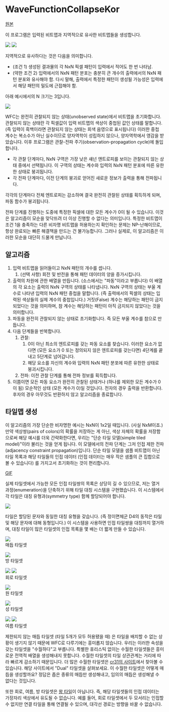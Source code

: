 # WaveFunctionCollapseKor
[원본](https://github.com/mxgmn/WaveFunctionCollapse)

이 프로그램은 입력된 비트맵과 지역적으로 유사한 비트맵들을 생성합니다.

![](https://raw.githubusercontent.com/mxgmn/Blog/master/resources/wfc.png)
![](https://camo.githubusercontent.com/6156e7afcb795d6a05fe7f02a43b5a477ad6eec8df3293db7509b4d6aa7d830f/687474703a2f2f692e696d6775722e636f6d2f734e75425653722e676966)

지역적으로 유사하다는 것은 다음을 의미합니다.
* (조건 1) 생성된 결과물의 각 NxN 픽셀 패턴이 입력에서 적어도 한 번 나타남.
* (약한 조건 2) 입력에서의 NxN 패턴 분포는 충분히 큰 개수의 출력에서의 NxN 패턴 분포와 유사해야 함. 다시 말해, 출력에서 특정한 패턴이 생성될 가능성은 입력에서 해당 패턴의 밀도에 근접해야 함.

아래 예시에서의 N 크기는 3입니다.

![](https://raw.githubusercontent.com/mxgmn/Blog/master/resources/wfc-patterns.png)

WFC는 완전히 관찰되지 않는 상태(unobserved state)에서 비트맵을 초기화합니다. 관찰되지 않는 상태란 각 픽셀값이 입력 비트맵의 색상이 중첩된 값인 상태를 말합니다. (즉 입력이 흑백이라면 관찰되지 않는 상태는 회색 음영으로 표시됩니다) 이러한 중첩 계수는 복소수가 아닌 실수이므로 양자역학이 성립하지 않으나, 양자역학에서 영감을 받았습니다. 이후 프로그램은 관찰-전파 주기(observation-propagation cycle)에 돌입합니다.
* 각 관찰 단계마다, NxN 구역은 가장 낮은 섀넌 앤트로피를 보이는 관찰되지 않는 상태 중에서 선택됩니다. 이 구역의 상태는 계수와 입력의 NxN 패턴 분포에 따른 유한한 상태로 붕괴됩니다.
* 각 전파 단계마다, 이전 단계의 붕괴로 얻어진 새로운 정보가 출력을 통해 전파됩니다.

각각의 단계마다 전체 엔트로피는 감소하며 결국 완전히 관찰된 상태를 획득하게 되며, 파동 함수가 붕괴됩니다.

전파 단계를 진행하는 도중에 특정한 픽셀에 대한 모든 계수가 0이 될 수 있습니다. 이것은 알고리즘이 모순을 맞닥뜨려 더 이상 진행할 수 없다는 의미입니다. 특정한 비트맵이 조건 1을 충족하는 다른 비자명 비트맵을 허용하는지 확인하는 문제는 NP-난해이므로, 항상 완료되는 빠른 해결책을 만드는 건 불가능합니다. 그러나 실제로, 이 알고리즘은 이러한 모순을 대단히 드물게 만납니다.


## 알고리즘
1. 입력 비트맵을 읽어들이고 NxN 패턴의 개수를 셉니다.
    1. (선택 사항) 회전 및 반전을 통해 패턴 데이터의 양을 증가시킵니다.
2. 출력의 차원에 관한 배열을 만듭니다. (소스에서는 "파동"이라고 부릅니다) 이 배열의 각 요소는 출력의 NxN 구역의 상태를 나타냅니다. NxN 구역의 상태는 부울 계수로 나타낸 입력의 NxN 패턴 중첩을 말합니다. (즉 출력에서의 픽셀의 상태는 입력된 색상들의 실제 계수의 중첩입니다.) 거짓(False) 계수는 해당하는 패턴이 금지되었다는 것을 의미하며, 참 계수는 해당하는 패턴이 아직 금지되지 않았다는 것을 의미합니다.
3. 파동을 완전히 관찰되지 않는 상태로 초기화합니다. 즉 모든 부울 계수를 참으로 만듭니다.
4. 다음 단계들을 반복합니다.
    1. 관찰:
        1. 0이 아닌 최소의 엔트로피를 갖는 파동 요소를 찾습니다. 이러한 요소가 없다면 (모든 요소가 0 또는 정의되지 않은 엔트로피를 갖는다면) 4단계를 끝내고 5단계로 넘어갑니다.
        2. 해당 요소를 자신의 계수와 입력의 NxN 패턴 분포에 따른 유한한 상태로 붕괴시킵니다.
    2. 전파: 이전 관찰 단계를 통해 전파 정보를 획득합니다.
5. 이쯤이면 모든 파동 요소가 완전히 관찰된 상태거나 (하나를 제외한 모든 계수가 0이 됨) 모순적인 상태 (모든 계수가 0)일 것입니다. 전자의 경우 출력을 반환합니다. 후자의 경우 아무것도 반환하지 않고 알고리즘을 종료합니다.


## 타일맵 생성
이 알고리즘의 가장 단순한 비자명한 예시는 NxN이 1x2일 때입니다. (사실 NxM이죠.) 만약 색상쌍(pairs of colors)의 확률을 저장하는 게 아닌, 색상 자체의 확률을 저장함으로써 해당 예시를 더욱 간략화한다면, 우리는 "단순 타일 모델(simple tiled model)"이라 불리는 것을 얻게 됩니다. 이 모델에서의 전파 단계는 그저 인접 제한 전파(adjacency constraint propagation)입니다. 단순 타일 모델을 샘플 비트맵이 아닌 타일 목록과 해당 타일들의 인접 데이터 (인접 데이터는 매우 작은 샘플의 큰 집합으로 볼 수 있습니다) 를 가지고서 초기화하는 것이 편리합니다.

[GIF](http://i.imgur.com/jIctSoT.gif)

실제 타일셋에서 가능한 모든 인접 타일쌍의 목록은 상당히 길 수 있으므로, 저는 열거 과정(enumeration)을 단축하기 위해 타일 대칭 시스템을 구현했습니다. 이 시스템에서 각 타일은 대칭 유형과(symmetry type) 함께 할당되어야 합니다.

![](https://raw.githubusercontent.com/mxgmn/Blog/master/resources/wfc-symmetry-system.png)

타일은 할당된 문자와 동일한 대칭 유형을 갖습니다. (즉 정이면체군 D4의 동작은 타일 및 해당 문자에 대해 동형입니다.) 이 시스템을 사용하면 인접 타일쌍을 대칭까지 열거하며, 대칭 타일이 많은 타일셋의 인접 목록을 몇 배는 더 짧게 만들 수 있습니다.

![](https://raw.githubusercontent.com/mxgmn/Blog/master/resources/wfc-knots.png)   
매듭 타일셋
   
![](https://raw.githubusercontent.com/mxgmn/Blog/master/resources/wfc-rooms.png)   
방 타일셋
   
![](https://raw.githubusercontent.com/mxgmn/Blog/master/resources/wfc-circuit-1.png)
![](https://raw.githubusercontent.com/mxgmn/Blog/master/resources/wfc-circuit-2.png)   
회로 타일셋
   
![](https://raw.githubusercontent.com/mxgmn/Blog/master/resources/wfc-circles.png)   
원 타일셋
   
![](https://raw.githubusercontent.com/mxgmn/Blog/master/resources/wfc-castle.png)   
성 타일셋
   
![](https://raw.githubusercontent.com/mxgmn/Blog/master/resources/wfc-summer-1.png)
![](https://raw.githubusercontent.com/mxgmn/Blog/master/resources/wfc-summer-2.png)   
여름 타일셋

제한되지 않는 매듭 타일셋 (타일 5개가 모두 허용됐을 때) 은 타일을 배치할 수 없는 상황이 생기지 않기 때문에 WFC로 다루기에는 흥미롭지 않습니다. 우리는 이러한 속성을 갖는 타일셋을 "수월하다"고 부릅니다. 특별한 휴리스틱 없이는 수월한 타일셋들은 흥미로운 전역적 배열을 생성해내지 못합니다. 수월한 타일셋의 타일 상관관계는 거리에 따라 빠르게 감소하기 때문입니다. 더 많은 수월한 타일셋은 [cr31의 사이트](http://cr31.co.uk/stagecast/wang/tiles_e.html)에서 찾아볼 수 있습니다. 해당 사이트에서 "Dual" 타일셋을 살펴보세요. 이 수월한 타일셋은 어떻게 매듭을 생성할까요? 정답은 좁은 종류의 매듭만 생성해내고, 임의의 매듭은 생성해낼 수 없다는 것입니다.

또한 회로, 여름, 방 타일셋은 [왕 타일](https://en.wikipedia.org/wiki/Wang_tile)이 아닙니다. 즉, 해당 타일셋들의 인접 데이터는 가장자리 색상에서 유도될 수 없습니다. 예를 들어, 회로 타일셋에서 두 모서리는 인접할 수 없지만 연결 타일을 통해 연결될 수 있으며, 대각선 경로는 방향을 바꿀 수 없습니다.

